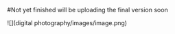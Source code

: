 #Not yet finished will be uploading the final version soon 

![](digital photography/images/image.png)
